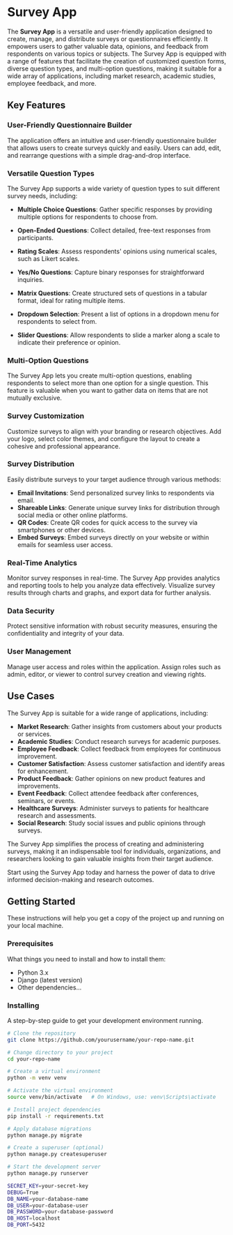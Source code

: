 # Survey App

The **Survey App** is a versatile and user-friendly application designed to create, manage, and distribute surveys or questionnaires efficiently. It empowers users to gather valuable data, opinions, and feedback from respondents on various topics or subjects. The Survey App is equipped with a range of features that facilitate the creation of customized question forms, diverse question types, and multi-option questions, making it suitable for a wide array of applications, including market research, academic studies, employee feedback, and more.

## Key Features

### User-Friendly Questionnaire Builder

The application offers an intuitive and user-friendly questionnaire builder that allows users to create surveys quickly and easily. Users can add, edit, and rearrange questions with a simple drag-and-drop interface.

### Versatile Question Types

The Survey App supports a wide variety of question types to suit different survey needs, including:

- **Multiple Choice Questions**: Gather specific responses by providing multiple options for respondents to choose from.

- **Open-Ended Questions**: Collect detailed, free-text responses from participants.

- **Rating Scales**: Assess respondents' opinions using numerical scales, such as Likert scales.

- **Yes/No Questions**: Capture binary responses for straightforward inquiries.

- **Matrix Questions**: Create structured sets of questions in a tabular format, ideal for rating multiple items.

- **Dropdown Selection**: Present a list of options in a dropdown menu for respondents to select from.

- **Slider Questions**: Allow respondents to slide a marker along a scale to indicate their preference or opinion.

### Multi-Option Questions

The Survey App lets you create multi-option questions, enabling respondents to select more than one option for a single question. This feature is valuable when you want to gather data on items that are not mutually exclusive.

### Survey Customization

Customize surveys to align with your branding or research objectives. Add your logo, select color themes, and configure the layout to create a cohesive and professional appearance.

### Survey Distribution

Easily distribute surveys to your target audience through various methods:

- **Email Invitations**: Send personalized survey links to respondents via email.
- **Shareable Links**: Generate unique survey links for distribution through social media or other online platforms.
- **QR Codes**: Create QR codes for quick access to the survey via smartphones or other devices.
- **Embed Surveys**: Embed surveys directly on your website or within emails for seamless user access.

### Real-Time Analytics

Monitor survey responses in real-time. The Survey App provides analytics and reporting tools to help you analyze data effectively. Visualize survey results through charts and graphs, and export data for further analysis.

### Data Security

Protect sensitive information with robust security measures, ensuring the confidentiality and integrity of your data.

### User Management

Manage user access and roles within the application. Assign roles such as admin, editor, or viewer to control survey creation and viewing rights.

## Use Cases

The Survey App is suitable for a wide range of applications, including:

- **Market Research**: Gather insights from customers about your products or services.
- **Academic Studies**: Conduct research surveys for academic purposes.
- **Employee Feedback**: Collect feedback from employees for continuous improvement.
- **Customer Satisfaction**: Assess customer satisfaction and identify areas for enhancement.
- **Product Feedback**: Gather opinions on new product features and improvements.
- **Event Feedback**: Collect attendee feedback after conferences, seminars, or events.
- **Healthcare Surveys**: Administer surveys to patients for healthcare research and assessments.
- **Social Research**: Study social issues and public opinions through surveys.

The Survey App simplifies the process of creating and administering surveys, making it an indispensable tool for individuals, organizations, and researchers looking to gain valuable insights from their target audience.

Start using the Survey App today and harness the power of data to drive informed decision-making and research outcomes.

## Getting Started

These instructions will help you get a copy of the project up and running on your local machine.

### Prerequisites

What things you need to install and how to install them:

- Python 3.x
- Django (latest version)
- Other dependencies...

### Installing

A step-by-step guide to get your development environment running.

```bash
# Clone the repository
git clone https://github.com/yourusername/your-repo-name.git

# Change directory to your project
cd your-repo-name

# Create a virtual environment
python -m venv venv

# Activate the virtual environment
source venv/bin/activate   # On Windows, use: venv\Scripts\activate

# Install project dependencies
pip install -r requirements.txt

# Apply database migrations
python manage.py migrate

# Create a superuser (optional)
python manage.py createsuperuser

# Start the development server
python manage.py runserver

SECRET_KEY=your-secret-key
DEBUG=True
DB_NAME=your-database-name
DB_USER=your-database-user
DB_PASSWORD=your-database-password
DB_HOST=localhost
DB_PORT=5432


